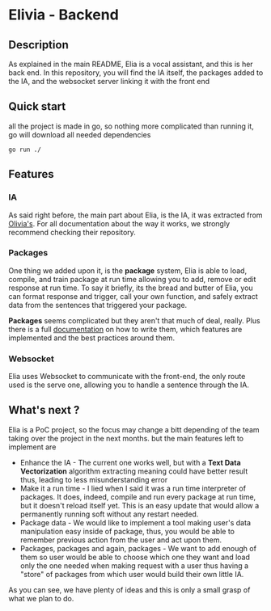 # Elivia - Backend

## Description

As explained in the main README, Elia is a vocal assistant, and this is her back end.
In this repository, you will find the IA itself, the packages added to the IA, and the websocket server linking it with the front end

## Quick start

all the project is made in go, so nothing more complicated than running it, go will download all needed dependencies

```shell
go run ./
```

## Features

### IA

As said right before, the main part about Elia, is the IA, it was extracted from [Olivia's](https://github.com/olivia-ai/the-math-behind-a-neural-network). For all documentation about the way it works, we strongly recommend checking their repository.

### Packages

One thing we added upon it, is the **package** system, Elia is able to load, compile, and train package at run time allowing you to add, remove or edit response at run time.
To say it briefly, its the bread and butter of Elia, you can format response and trigger, call your own function, and safely extract data from the sentences that triggered your package.

**Packages** seems complicated but they aren't that much of deal, really. Plus there is a full [documentation](https://github.com/PoCFrance/e/blob/master/back/PACKAGES.md) on how to write them, which features are implemented and the best practices around them. 

### Websocket

Elia uses Websocket to communicate with the front-end, the only route used is the serve one, allowing you to handle a sentence through the IA.

## What's next ?

Elia is a PoC project, so the focus may change a bitt depending of the team taking over the project in the next months. but the main features left to implement are

* Enhance the IA - The current one works well, but with a **Text Data Vectorization** algorithm extracting meaning could have better result thus, leading to less misunderstanding error
* Make it a run time - I lied when I said it was a run time interpreter of packages. It does, indeed, compile and run every package at run time, but it doesn't reload itself yet. This is an easy update that would allow a permanently running soft without any restart needed.
* Package data - We would like to implement a tool making user's data manipulation easy inside of package, thus, you would be able to remember previous action from the user and act upon them.
* Packages, packages and again, packages - We want to add enough of them so user would be able to choose which one they want and load only the one needed when making request with a user thus having a "store" of packages from which user would build their own little IA.

As you can see, we have plenty of ideas and this is only a small grasp of what we plan to do.